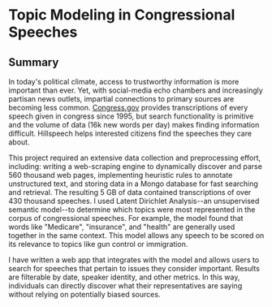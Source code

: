 # Topic Modeling in Congressional Speeches

## Summary
In today's political climate, access to trustworthy information is more important than ever.
Yet, with social-media echo chambers and increasingly partisan news outlets, impartial connections to primary sources are becoming less common.
[Congress.gov](https://www.congress.gov) provides transcriptions of every speech given in congress since 1995, but search functionality is primitive and the volume of data (16k new words per day) makes finding information difficult.
Hillspeech helps interested citizens find the speeches they care about.

This project required an extensive data collection and preprocessing effort, including: writing a web-scraping engine to dynamically discover and parse 560 thousand web pages, implementing heuristic rules to annotate unstructured text, and storing data in a Mongo database for fast searching and retrieval.
The resulting 5 GB of data contained transcriptions of over 430 thousand speeches.
I used Latent Dirichlet Analysis--an unsupervised semantic model--to determine which topics were most represented in the corpus of congressional speeches.
For example, the model found that words like "Medicare", "insurance", and "health" are generally used together in the same context.
This model allows any speech to be scored on its relevance to topics like gun control or immigration.

I have written a web app that integrates with the model and allows users to search for speeches that pertain to issues they consider important.
Results are filterable by date, speaker identity, and other metrics.
In this way, individuals can directly discover what their representatives are saying without relying on potentially biased sources.
